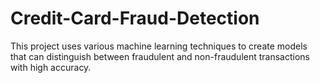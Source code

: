 # Credit-Card-Fraud-Detection
This project uses various machine learning techniques to create models that can distinguish between fraudulent and non-fraudulent transactions with high accuracy.
